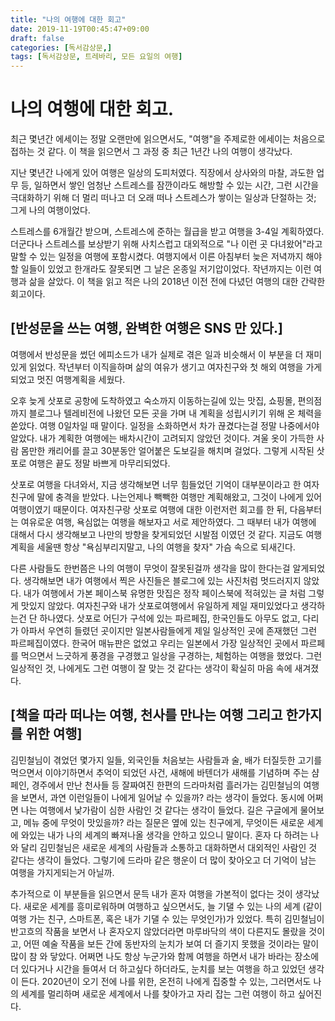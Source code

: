 ```yaml
---
title: "나의 여행에 대한 회고"
date: 2019-11-19T00:45:47+09:00
draft: false
categories: [독서감상문,]
tags: [독서감상문, 트레바리, 모든 요일의 여행]
---
```


# 나의 여행에 대한 회고.

최근 몇년간 에세이는 정말 오랜만에 읽으면서도, "여행"을 주제로한 에세이는 처음으로 접하는 것 같다. 이 책을 읽으면서 그 과정 중 최근 1년간 나의 여행이 생각났다.

지난 몇년간 나에게 있어 여행은 일상의 도피처였다. 직장에서 상사와의 마찰, 과도한 업무 등, 일하면서 쌓인 엄청난 스트레스를 잠깐이라도 해방할 수 있는 시간, 그런 시간을 극대화하기 위해 더 멀리 떠나고 더 오래 떠나 스트레스가 쌓이는 일상과 단절하는 것; 그게 나의 여행이었다.

스트레스를 6개월간 받으며, 스트레스에 준하는 월급을 받고 여행을 3-4일 계획하였다. 더군다나 스트레스를 보상받기 위해 사치스럽고 대외적으로 "나 이런 곳 다녀왔어"라고 말할 수 있는 일정을 여행에 포함시켰다. 여행지에서 이른 아침부터 늦은 저녁까지 해야할 일들이 있었고 한개라도 잘못되면 그 날은 온종일 저기압이었다. 작년까지는 이런 여행과 삶을 살았다. 이 책을 읽고 적은 나의 2018년 이전 전에 다녔던 여행의 대한 간략한 회고이다.


## [반성문을 쓰는 여행, 완벽한 여행은 SNS 만 있다.]

여행에서 반성문을 썼던 에피소드가 내가 실제로 겪은 일과 비슷해서 이 부분을 더 재미있게 읽었다. 작년부터 이직을하며 삶의 여유가 생기고 여자친구와 첫 해외 여행을 가게 되었고 멋진 여행계획을 세웠다.

오후 늦게 삿포로 공항에 도착하였고 숙소까지 이동하는길에 있는 맛집, 쇼핑몰, 편의점까지 블로그나 텔레비전에 나왔던 모든 곳을 가며 내 계획을 성립시키기 위해 온 체력을 쏟았다. 여행 0일차일 때 말이다. 일정을 소화하면서 차가 끊겼다는걸 정말 나중에서야 알았다. 내가 계획한 여행에는 배차시간이 고려되지 않았던 것이다. 겨울 옷이 가득한 사람 몸만한 캐리어를 끌고 30분동안 얼어붙은 도보길을 해치며 걸었다. 그렇게 시작된 삿포로 여행은 끝도 정말 바쁘게 마무리되었다.

삿포로 여행을 다녀와서, 지금 생각해보면 너무 힘들었던 기억이 대부분이라고 한 여자친구에 말에 충격을 받았다. 나는언제나 빽빽한 여행만 계획해왔고, 그것이 나에게 있어 여행이였기 때문이다. 여자친구랑 삿포로 여행에 대한 이런저런 회고를 한 뒤, 다음부터는 여유로운 여행, 욕심없는 여행을 해보자고 서로 제안하였다. 그 때부터 내가 여행에 대해서 다시 생각해보고 나만의 방향을 찾게되었던 시발점 이였던 것 같다. 지금도 여행 계획을 세울땐 항상 "욕심부리지말고, 나의 여행을 찾자" 가슴 속으로 되새긴다.

 다른 사람들도 한번쯤은 나의 여행이 무엇이 잘못된걸까 생각을 많이 한다는걸 알게되었다. 생각해보면 내가 여행에서 찍은 사진들은 블로그에 있는 사진처럼 멋드러지지 않았다. 내가 여행에서 가본 페이스북 유명한 맛집은 정작 페이스북에 적혀있는 글 처럼 그렇게 맛있지 않았다. 여자친구와 내가 삿포로여행에서 유일하게 제일 재미있었다고 생각하는건 단 하나였다. 삿포로 어딘가 구석에 있는 파르페집, 한국인들도 아무도 없고, 다리가 아파서 우연히 들렸던 곳이지만 일본사람들에게 제일 일상적인 곳에 존재했던 그런 파르페집이였다. 한국어 매뉴판은 없었고 우리는 일본에서 가장 일상적인 곳에서 파르페를 먹으면서 느긋하게 풍경을 구경했고 일상을 구경하는, 체험하는 여행을 했었다. 그런 일상적인 것, 나에게도 그런 여행이 잘 맞는 것 같다는 생각이 확실히 마음 속에 새겨졌다.


## [책을 따라 떠나는 여행, 천사를 만나는 여행 그리고 한가지를 위한 여행]

김민철님이 겪었던 몇가지 일들, 외국인들 처음보는 사람들과 술, 배가 터질듯한 고기를 먹으면서 이야기하면서 추억이 되었던 사건, 새해에 바텐더가 새해를 기념하며 주는 샴페인, 경주에서 만난 천사들 등 잘짜여진 한편의 드라마처럼 흘러가는 김민철님의 여행을 보면서, 과연 이런일들이 나에게 일어날 수 있을까? 라는 생각이 들었다. 동시에 어쩌면 나는 여행에서 낯가람이 심한 사람인 것 같다는 생각이 들었다. 길은 구글에게 물어보고, 메뉴 중에 무엇이 맛있을까? 라는 질문은 옆에 있는 친구에게, 무엇이든 새로운 세계에 와있는 내가 나의 세계의 빠져나올 생각을 안하고 있으니 말이다. 혼자 다 하려는 나와 달리 김민철님은 새로운 세계의 사람들과 소통하고 대화하면서 대외적인 사람인 것 같다는 생각이 들었다. 그렇기에 드라마 같은 행운이 더 많이 찾아오고 더 기억이 남는 여행을 가지게되는거 아닐까.

추가적으로 이 부분들을 읽으면서 문득 내가 혼자 여행을 가본적이 없다는 것이 생각났다. 새로운 세계를 흥미로워하며 여행하고 싶으면서도, 늘 기댈 수 있는 나의 세계 (같이 여행 가는 친구, 스마트폰, 혹은 내가 기댈 수 있는 무엇인가)가 있었다. 특히 김민철님이 반고흐의 작품을 보면서 나 혼자오지 않았더라면 마루바닥의 색이 다른지도 몰랐을 것이고, 어떤 예술 작품을 보든 간에 동반자의 눈치가 보여 더 즐기지 못했을 것이라는 말이 많이 참 와 닿았다. 어쩌면 나도 항상 누군가와 함께 여행을 하면서 내가 바라는 장소에 더 있다거나 시간을 들여서 더 하고싶다 하더라도, 눈치를 보는 여행을 하고 있었던 생각이 든다. 2020년이 오기 전에 나를 위한, 온전히 나에게 집중할 수 있는, 그러면서도 나의 세계를 멀리하며 새로운 세계에서 나를 찾아가고 자리 잡는 그런 여행이 하고 싶어진다.
